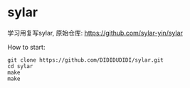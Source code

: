 # sylar

学习用复写sylar, 原始仓库: https://github.com/sylar-yin/sylar  

How to start:
```
git clone https://github.com/DIDIDUDIDI/sylar.git
cd sylar
make
make
```
